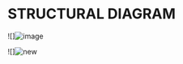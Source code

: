 # STRUCTURAL DIAGRAM #
![]![image](https://user-images.githubusercontent.com/94300992/144032308-eb06a56e-d5ab-45a5-b33d-f9f826e5eba6.png)















![]![new](https://user-images.githubusercontent.com/94300992/144034291-d58a6532-5546-4290-ba34-68eb8ad7eafe.png)


